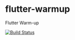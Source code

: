 # flutter-warmup
Flutter Warm-up

<a href="https://github.com/0xfbravo/flutter-warmup/actions"><img src="https://github.com/0xfbravo/flutter-warmup/workflows/🚧 App CI/badge.svg" alt="Build Status"></a>
